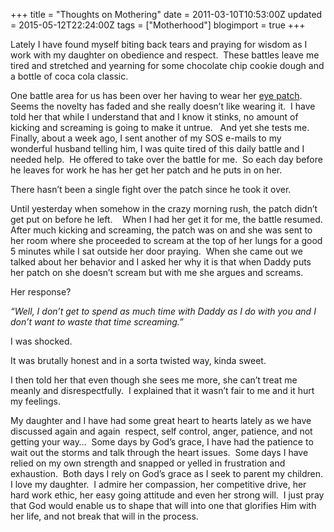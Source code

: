 +++
title = "Thoughts on Mothering"
date = 2011-03-10T10:53:00Z
updated = 2015-05-12T22:24:00Z
tags = ["Motherhood"]
blogimport = true 
+++

Lately I have found myself biting back tears and praying for wisdom as I work with my daughter on obedience and respect.&#160; These battles leave me tired and stretched and yearning for some chocolate chip cookie dough and a bottle of coca cola classic.

One battle area for us has been over her having to wear her [eye patch](http://lifeatthecircus.com/2010/10/18/i-love-this-girl/).&#160; Seems the novelty has faded and she really doesn’t like wearing it.&#160; I have told her that while I understand that and I know it stinks, no amount of kicking and screaming is going to make it untrue.&#160;&#160; And yet she tests me.&#160; Finally, about a week ago, I sent another of my SOS e-mails to my wonderful husband telling him, I was quite tired of this daily battle and I needed help.&#160; He offered to take over the battle for me.&#160; So each day before he leaves for work he has her get her patch and he puts in on her. 

There hasn’t been a single fight over the patch since he took it over.

Until yesterday when somehow in the crazy morning rush, the patch didn’t get put on before he left.&#160;&#160;&#160; When I had her get it for me, the battle resumed.&#160; After much kicking and screaming, the patch was on and she was sent to her room where she proceeded to scream at the top of her lungs for a good 5 minutes while I sat outside her door praying.&#160; When she came out we talked about her behavior and I asked her why it is that when Daddy puts her patch on she doesn’t scream but with me she argues and screams. 

Her response?

_“Well, I don’t get to spend as much time with Daddy as I do with you and I don’t want to waste that time screaming.”_

I was shocked. 

It was brutally honest and in a sorta twisted way, kinda sweet. 

I then told her that even though she sees me more, she can’t treat me meanly and disrespectfully.&#160; I explained that it wasn’t fair to me and it hurt my feelings.&#160; 

 My daughter and I have had some great heart to hearts lately as we have discussed again and again&#160; respect, self control, anger, patience, and not getting your way…&#160; Some days by God’s grace, I have had the patience to wait out the storms and talk through the heart issues.&#160; Some days I have relied on my own strength and snapped or yelled in frustration and exhaustion.&#160; Both days I rely on God’s grace as I seek to parent my children.&#160; I love my daughter.&#160; I admire her compassion, her competitive drive, her hard work ethic, her easy going attitude and even her strong will.&#160; I just pray that God would enable us to shape that will into one that glorifies Him with her life, and not break that will in the process.&#160; 

